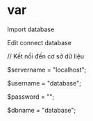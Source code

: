 # var
Import database

Edit connect database 

// Kết nối đến cơ sở dữ liệu

$servername = "localhost";

$username = "database";

$password = "";

$dbname = "database";

